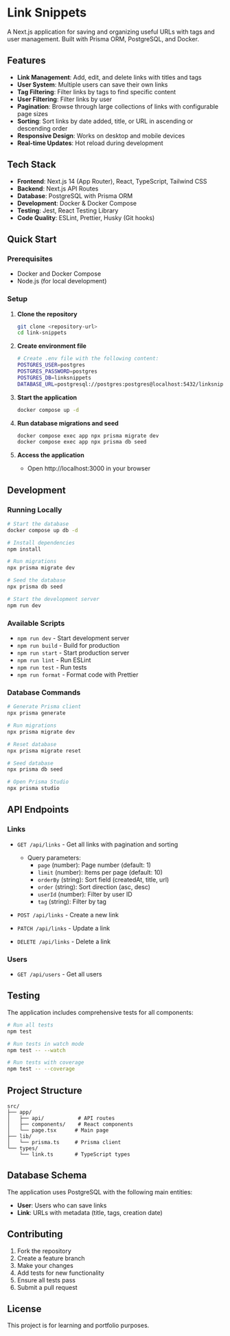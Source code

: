 # Link Snippets

A Next.js application for saving and organizing useful URLs with tags and user management. Built with Prisma ORM, PostgreSQL, and Docker.

## Features

- **Link Management**: Add, edit, and delete links with titles and tags
- **User System**: Multiple users can save their own links
- **Tag Filtering**: Filter links by tags to find specific content
- **User Filtering**: Filter links by user
- **Pagination**: Browse through large collections of links with configurable page sizes
- **Sorting**: Sort links by date added, title, or URL in ascending or descending order
- **Responsive Design**: Works on desktop and mobile devices
- **Real-time Updates**: Hot reload during development

## Tech Stack

- **Frontend**: Next.js 14 (App Router), React, TypeScript, Tailwind CSS
- **Backend**: Next.js API Routes
- **Database**: PostgreSQL with Prisma ORM
- **Development**: Docker & Docker Compose
- **Testing**: Jest, React Testing Library
- **Code Quality**: ESLint, Prettier, Husky (Git hooks)

## Quick Start

### Prerequisites

- Docker and Docker Compose
- Node.js (for local development)

### Setup

1. **Clone the repository**

   ```bash
   git clone <repository-url>
   cd link-snippets
   ```

2. **Create environment file**

   ```bash
   # Create .env file with the following content:
   POSTGRES_USER=postgres
   POSTGRES_PASSWORD=postgres
   POSTGRES_DB=linksnippets
   DATABASE_URL=postgresql://postgres:postgres@localhost:5432/linksnippets
   ```

3. **Start the application**

   ```bash
   docker compose up -d
   ```

4. **Run database migrations and seed**

   ```bash
   docker compose exec app npx prisma migrate dev
   docker compose exec app npx prisma db seed
   ```

5. **Access the application**
   - Open http://localhost:3000 in your browser

## Development

### Running Locally

```bash
# Start the database
docker compose up db -d

# Install dependencies
npm install

# Run migrations
npx prisma migrate dev

# Seed the database
npx prisma db seed

# Start the development server
npm run dev
```

### Available Scripts

- `npm run dev` - Start development server
- `npm run build` - Build for production
- `npm run start` - Start production server
- `npm run lint` - Run ESLint
- `npm run test` - Run tests
- `npm run format` - Format code with Prettier

### Database Commands

```bash
# Generate Prisma client
npx prisma generate

# Run migrations
npx prisma migrate dev

# Reset database
npx prisma migrate reset

# Seed database
npx prisma db seed

# Open Prisma Studio
npx prisma studio
```

## API Endpoints

### Links

- `GET /api/links` - Get all links with pagination and sorting
  - Query parameters:
    - `page` (number): Page number (default: 1)
    - `limit` (number): Items per page (default: 10)
    - `orderBy` (string): Sort field (createdAt, title, url)
    - `order` (string): Sort direction (asc, desc)
    - `userId` (number): Filter by user ID
    - `tag` (string): Filter by tag

- `POST /api/links` - Create a new link
- `PATCH /api/links` - Update a link
- `DELETE /api/links` - Delete a link

### Users

- `GET /api/users` - Get all users

## Testing

The application includes comprehensive tests for all components:

```bash
# Run all tests
npm test

# Run tests in watch mode
npm test -- --watch

# Run tests with coverage
npm test -- --coverage
```

## Project Structure

```
src/
├── app/
│   ├── api/           # API routes
│   ├── components/    # React components
│   └── page.tsx      # Main page
├── lib/
│   └── prisma.ts     # Prisma client
└── types/
    └── link.ts       # TypeScript types
```

## Database Schema

The application uses PostgreSQL with the following main entities:

- **User**: Users who can save links
- **Link**: URLs with metadata (title, tags, creation date)

## Contributing

1. Fork the repository
2. Create a feature branch
3. Make your changes
4. Add tests for new functionality
5. Ensure all tests pass
6. Submit a pull request

## License

This project is for learning and portfolio purposes.
